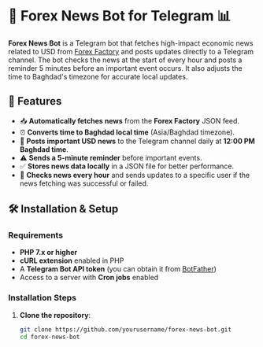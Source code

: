 # 📰 Forex News Bot for Telegram 📊

**Forex News Bot** is a Telegram bot that fetches high-impact economic news related to USD from [Forex Factory](https://nfs.faireconomy.media/ff_calendar_thisweek.json) and posts updates directly to a Telegram channel. The bot checks the news at the start of every hour and posts a reminder 5 minutes before an important event occurs. It also adjusts the time to Baghdad's timezone for accurate local updates.

## 🚀 Features

- 📥 **Automatically fetches news** from the **Forex Factory** JSON feed.
- ⏰ **Converts time to Baghdad local time** (Asia/Baghdad timezone).
- 📢 **Posts important USD news** to the Telegram channel daily at **12:00 PM Baghdad time**.
- ⚠️ **Sends a 5-minute reminder** before important events.
- ✅ **Stores news data locally** in a JSON file for better performance.
- 🔄 **Checks news every hour** and sends updates to a specific user if the news fetching was successful or failed.

## 🛠️ Installation & Setup

### Requirements

- **PHP 7.x or higher**
- **cURL extension** enabled in PHP
- A **Telegram Bot API token** (you can obtain it from [BotFather](https://core.telegram.org/bots#botfather))
- Access to a server with **Cron jobs** enabled

### Installation Steps

1. **Clone the repository**:
   ```bash
   git clone https://github.com/yourusername/forex-news-bot.git
   cd forex-news-bot
